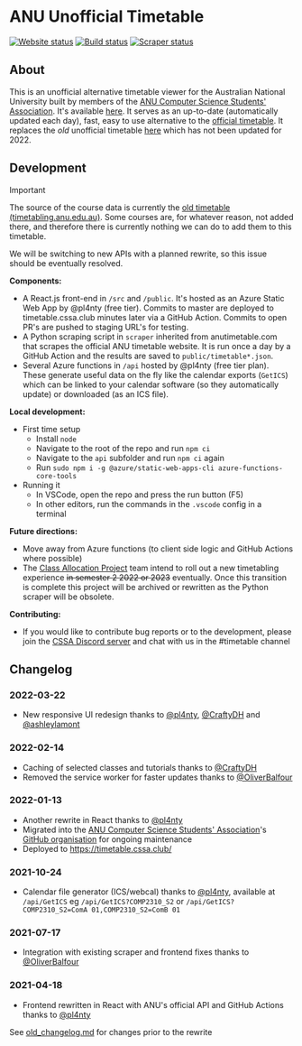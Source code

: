 # ANU Unofficial Timetable
[![Website status](https://img.shields.io/website?url=https%3A%2F%2Ftimetable.cssa.club&up_message=online&down_message=offline&style=flat-square&logo=microsoft-azure)](https://timetable.cssa.club)
[![Build status](https://img.shields.io/github/actions/workflow/status/anucssa/anutimetable/build_and_deploy.yml?style=flat-square&logo=github)](https://github.com/anucssa/anutimetable/actions/workflows/build_and_deploy.yml)
[![Scraper status](https://img.shields.io/github/actions/workflow/status/anucssa/anutimetable/scrape.yml?style=flat-square&logo=github&logoColor=white&label=scraper)](https://github.com/anucssa/anutimetable/actions/workflows/scrape.yml)

## About

This is an unofficial alternative timetable viewer for the Australian National University built by members of the [ANU Computer Science Students' Association](https://cssa.club/). It's available [here](https://timetable.cssa.club/). It serves as an up-to-date (automatically updated each day), fast, easy to use alternative to the [official timetable](http://timetabling.anu.edu.au/sws2022/). It replaces the *old* unofficial timetable [here](https://anutimetable.com/) which has not been updated for 2022.

## Development

> [!IMPORTANT]
> The source of the course data is currently the [old timetable
> (timetabling.anu.edu.au)](https://timetabling.anu.edu.au/sws2024/). Some courses are, for whatever reason, not added
> there, and therefore there is currently nothing we can do to add them to this timetable.
>
> We will be switching to new APIs with a planned rewrite, so this issue should be eventually resolved.

**Components:**
* A React.js front-end in `/src` and `/public`. It's hosted as an Azure Static Web App by @pl4nty (free tier). Commits to master are deployed to timetable.cssa.club minutes later via a GitHub Action. Commits to open PR's are pushed to staging URL's for testing.
* A Python scraping script in `scraper` inherited from anutimetable.com that scrapes the official ANU timetable website. It is run once a day by a GitHub Action and the results are saved to `public/timetable*.json`.
* Several Azure functions in `/api` hosted by @pl4nty (free tier plan). These generate useful data on the fly like the calendar exports (`GetICS`) which can be linked to your calendar software (so they automatically update) or downloaded (as an ICS file).

**Local development:**
* First time setup
    * Install `node`
    * Navigate to the root of the repo and run `npm ci`
    * Navigate to the `api` subfolder and run `npm ci` again
    * Run `sudo npm i -g @azure/static-web-apps-cli azure-functions-core-tools`
* Running it
    * In VSCode, open the repo and press the run button (F5)
    * In other editors, run the commands in the `.vscode` config in a terminal

**Future directions:**
* Move away from Azure functions (to client side logic and GitHub Actions where possible)
* The [Class Allocation Project](https://services.anu.edu.au/planning-governance/current-projects/class-allocation-project) team intend to roll out a new timetabling experience ~~in semester 2 2022 or 2023~~ eventually. Once this transition is complete this project will be archived or rewritten as the Python scraper will be obsolete.

**Contributing:**
* If you would like to contribute bug reports or to the development, please join the [CSSA Discord server](https://cssa.club/discord) and chat with us in the #timetable channel

## Changelog

### 2022-03-22
- New responsive UI redesign thanks to [@pl4nty](https://github.com/pl4nty), [@CraftyDH](https://github.com/CraftyDH) and [@ashleylamont](https://github.com/ashleylamont)

### 2022-02-14
- Caching of selected classes and tutorials thanks to [@CraftyDH](https://github.com/CraftyDH)
- Removed the service worker for faster updates thanks to [@OliverBalfour](https://github.com/OliverBalfour)

### 2022-01-13
- Another rewrite in React thanks to [@pl4nty](https://github.com/pl4nty)
- Migrated into the [ANU Computer Science Students' Association](https://cssa.club/)'s [GitHub organisation](https://github.com/anucssa) for ongoing maintenance
- Deployed to https://timetable.cssa.club/

### 2021-10-24
- Calendar file generator (ICS/webcal) thanks to [@pl4nty](https://github.com/pl4nty), available at `/api/GetICS` eg `/api/GetICS?COMP2310_S2` or `/api/GetICS?COMP2310_S2=ComA 01,COMP2310_S2=ComB 01`

### 2021-07-17
- Integration with existing scraper and frontend fixes thanks to [@OliverBalfour](https://github.com/OliverBalfour)

### 2021-04-18
- Frontend rewritten in React with ANU's official API and GitHub Actions thanks to [@pl4nty](https://github.com/pl4nty)

See [old_changelog.md](./old_changelog.md) for changes prior to the rewrite
